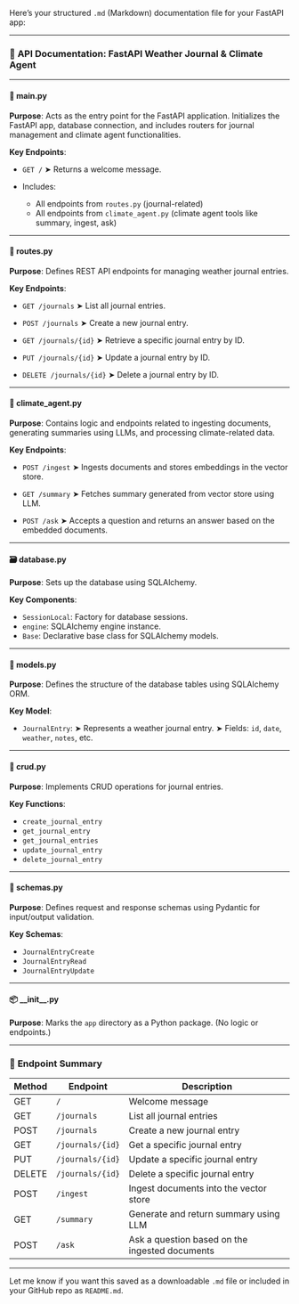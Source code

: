 Here’s your structured `.md` (Markdown) documentation file for your FastAPI app:

---

### 📘 **API Documentation: FastAPI Weather Journal & Climate Agent**

---

#### 🏁 **main.py**

**Purpose**:
Acts as the entry point for the FastAPI application. Initializes the FastAPI app, database connection, and includes routers for journal management and climate agent functionalities.

**Key Endpoints**:

* `GET /`
  ➤ Returns a welcome message.

* Includes:

  * All endpoints from `routes.py` (journal-related)
  * All endpoints from `climate_agent.py` (climate agent tools like summary, ingest, ask)

---

#### 📂 **routes.py**

**Purpose**:
Defines REST API endpoints for managing weather journal entries.

**Key Endpoints**:

* `GET /journals`
  ➤ List all journal entries.

* `POST /journals`
  ➤ Create a new journal entry.

* `GET /journals/{id}`
  ➤ Retrieve a specific journal entry by ID.

* `PUT /journals/{id}`
  ➤ Update a journal entry by ID.

* `DELETE /journals/{id}`
  ➤ Delete a journal entry by ID.

---

#### 📂 **climate\_agent.py**

**Purpose**:
Contains logic and endpoints related to ingesting documents, generating summaries using LLMs, and processing climate-related data.

**Key Endpoints**:

* `POST /ingest`
  ➤ Ingests documents and stores embeddings in the vector store.

* `GET /summary`
  ➤ Fetches summary generated from vector store using LLM.

* `POST /ask`
  ➤ Accepts a question and returns an answer based on the embedded documents.

---

#### 🗃 **database.py**

**Purpose**:
Sets up the database using SQLAlchemy.

**Key Components**:

* `SessionLocal`: Factory for database sessions.
* `engine`: SQLAlchemy engine instance.
* `Base`: Declarative base class for SQLAlchemy models.

---

#### 🧱 **models.py**

**Purpose**:
Defines the structure of the database tables using SQLAlchemy ORM.

**Key Model**:

* `JournalEntry`:
  ➤ Represents a weather journal entry.
  ➤ Fields: `id`, `date`, `weather`, `notes`, etc.

---

#### 🔁 **crud.py**

**Purpose**:
Implements CRUD operations for journal entries.

**Key Functions**:

* `create_journal_entry`
* `get_journal_entry`
* `get_journal_entries`
* `update_journal_entry`
* `delete_journal_entry`

---

#### 🧩 **schemas.py**

**Purpose**:
Defines request and response schemas using Pydantic for input/output validation.

**Key Schemas**:

* `JournalEntryCreate`
* `JournalEntryRead`
* `JournalEntryUpdate`

---

#### 📦 **\_\_init\_\_.py**

**Purpose**:
Marks the `app` directory as a Python package.
(No logic or endpoints.)

---

### 🚀 **Endpoint Summary**

| Method | Endpoint         | Description                                    |
| ------ | ---------------- | ---------------------------------------------- |
| GET    | `/`              | Welcome message                                |
| GET    | `/journals`      | List all journal entries                       |
| POST   | `/journals`      | Create a new journal entry                     |
| GET    | `/journals/{id}` | Get a specific journal entry                   |
| PUT    | `/journals/{id}` | Update a specific journal entry                |
| DELETE | `/journals/{id}` | Delete a specific journal entry                |
| POST   | `/ingest`        | Ingest documents into the vector store         |
| GET    | `/summary`       | Generate and return summary using LLM          |
| POST   | `/ask`           | Ask a question based on the ingested documents |

---

Let me know if you want this saved as a downloadable `.md` file or included in your GitHub repo as `README.md`.

